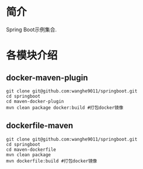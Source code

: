 # 简介

Spring Boot示例集合.

# 各模块介绍

## docker-maven-plugin

```shell
git clone git@github.com:wanghe9011/springboot.git
cd springboot
cd maven-docker-plugin
mvn clean package docker:build #打包docker镜像
```

## dockerfile-maven

```shell
git clone git@github.com:wanghe9011/springboot.git
cd springboot
cd maven-dockerfile
mvn clean package
mvn dockerfile:build #打包docker镜像
```

